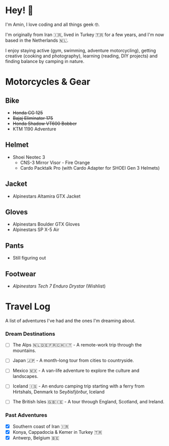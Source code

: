 # Hey! 👋

I'm Amin, I love coding and all things geek 🤓.

I'm originally from Iran 🇮🇷, lived in Turkey 🇹🇷 for a few years, and I'm now based in the Netherlands 🇳🇱.

I enjoy staying active (gym, swimming, adventure motorcycling), getting creative (cooking and photography), learning (reading, DIY projects) and finding balance by camping in nature.

# Motorcycles & Gear

## Bike
- ~~Honda CG 125~~
- ~~Bajaj Eliminator 175~~
- ~~Honda Shadow VT600 Bobber~~
- KTM 1190 Adventure

## Helmet
- Shoei Neotec 3
  - CNS-3 Mirror Visor - Fire Orange
  - Cardo Packtalk Pro (with Cardo Adapter for SHOEI Gen 3 Helmets)

## Jacket
- Alpinestars Altamira GTX Jacket

## Gloves
- Alpinestars Boulder GTX Gloves
- Alpinestars SP X-5 Air

## Pants
- Still figuring out

## Footwear
- _Alpinestars Tech 7 Enduro Drystar_ (Wishlist)

# Travel Log

A list of adventures I've had and the ones I'm dreaming about.

### Dream Destinations

* [ ] The Alps 🇳🇱🇩🇪🇫🇷🇨🇭🇮🇹 - A remote-work trip through the mountains.
* [ ] Japan 🇯🇵 - A month-long tour from cities to countryside.
* [ ] Mexico 🇲🇽 - A van-life adventure to explore the culture and landscapes.
* [ ] Iceland 🇮🇸 - An enduro camping trip starting with a ferry from Hirtshals, Denmark to Seyðisfjörður, Iceland
* [ ] The British Isles 🇬🇧🇮🇪 - A tour through England, Scotland, and Ireland.


### Past Adventures

* [x] Southern coast of Iran 🇮🇷
* [x] Konya, Cappadocia & Kemer in Turkey 🇹🇷
* [x] Antwerp, Belgium 🇧🇪

